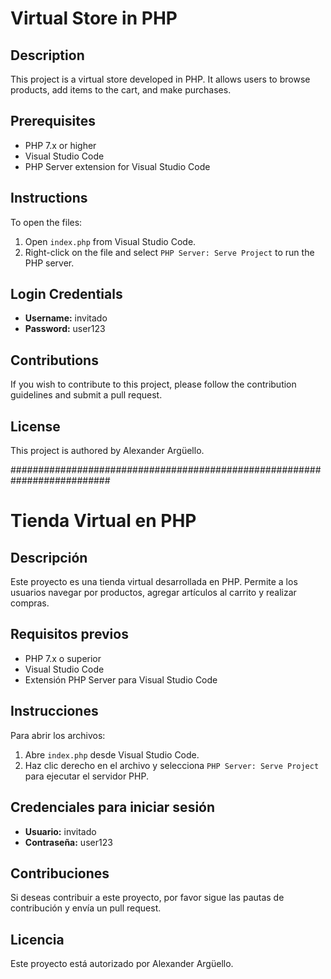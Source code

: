 # Virtual Store in PHP

## Description

This project is a virtual store developed in PHP. It allows users to browse products, add items to the cart, and make purchases.

## Prerequisites

- PHP 7.x or higher
- Visual Studio Code
- PHP Server extension for Visual Studio Code

## Instructions

To open the files:

1. Open `index.php` from Visual Studio Code.
2. Right-click on the file and select `PHP Server: Serve Project` to run the PHP server.

## Login Credentials

- **Username:** invitado
- **Password:** user123

## Contributions

If you wish to contribute to this project, please follow the contribution guidelines and submit a pull request.

## License

This project is authored by Alexander Argüello.


##########################################################################
# Tienda Virtual en PHP

## Descripción

Este proyecto es una tienda virtual desarrollada en PHP. Permite a los usuarios navegar por productos, agregar artículos al carrito y realizar compras.

## Requisitos previos

- PHP 7.x o superior
- Visual Studio Code
- Extensión PHP Server para Visual Studio Code

## Instrucciones

Para abrir los archivos:

1. Abre `index.php` desde Visual Studio Code.
2. Haz clic derecho en el archivo y selecciona `PHP Server: Serve Project` para ejecutar el servidor PHP.

## Credenciales para iniciar sesión

- **Usuario:** invitado
- **Contraseña:** user123

## Contribuciones

Si deseas contribuir a este proyecto, por favor sigue las pautas de contribución y envía un pull request.

## Licencia

Este proyecto está autorizado por Alexander Argüello.
